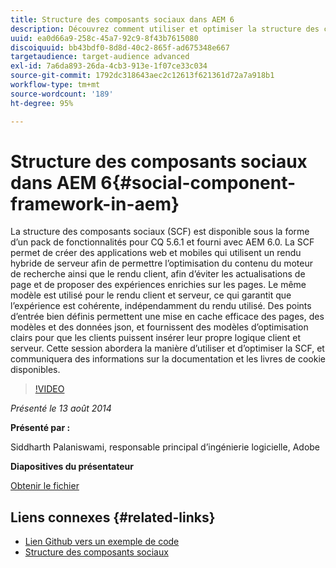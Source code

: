 ```yaml
---
title: Structure des composants sociaux dans AEM 6
description: Découvrez comment utiliser et optimiser la structure des composants sociaux dans AEM 6. Obtenez des informations sur la documentation et les recettes disponibles.
uuid: ea0d66a9-258c-45a7-92c9-8f43b7615080
discoiquuid: bb43bdf0-8d8d-40c2-865f-ad675348e667
targetaudience: target-audience advanced
exl-id: 7a6da893-26da-4cb3-913e-1f07ce33c034
source-git-commit: 1792dc318643aec2c12613f621361d72a7a918b1
workflow-type: tm+mt
source-wordcount: '189'
ht-degree: 95%

---
```


# Structure des composants sociaux dans AEM 6{#social-component-framework-in-aem}

La structure des composants sociaux (SCF) est disponible sous la forme d’un pack de fonctionnalités pour CQ 5.6.1 et fourni avec AEM 6.0. La SCF permet de créer des applications web et mobiles qui utilisent un rendu hybride de serveur afin de permettre l’optimisation du contenu du moteur de recherche ainsi que le rendu client, afin d’éviter les actualisations de page et de proposer des expériences enrichies sur les pages. Le même modèle est utilisé pour le rendu client et serveur, ce qui garantit que l’expérience est cohérente, indépendamment du rendu utilisé. Des points d’entrée bien définis permettent une mise en cache efficace des pages, des modèles et des données json, et fournissent des modèles d’optimisation clairs pour que les clients puissent insérer leur propre logique client et serveur. Cette session abordera la manière d’utiliser et d’optimiser la SCF, et communiquera des informations sur la documentation et les livres de cookie disponibles.

>[!VIDEO](https://video.tv.adobe.com/v/19464/?quality=9)

*Présenté le 13 août 2014*

**Présenté par :**

Siddharth Palaniswami, responsable principal d’ingénierie logicielle, Adobe

**Diapositives du présentateur**

[Obtenir le fichier](assets/scf-gems.pdf)

## Liens connexes {#related-links}

* [Lien Github vers un exemple de code](https://github.com/Adobe-Marketing-Cloud/aem-scf-sample-components-extension)
* [Structure des composants sociaux](https://docs.adobe.com/content/docs/en/aem/6-0/develop/social-communities/scf.html)

